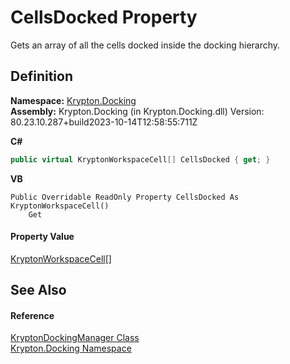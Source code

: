 # CellsDocked Property


Gets an array of all the cells docked inside the docking hierarchy.



## Definition
**Namespace:** <a href="98399376-cf41-9454-4b4d-4fab2ca20bc7.md">Krypton.Docking</a>  
**Assembly:** Krypton.Docking (in Krypton.Docking.dll) Version: 80.23.10.287+build2023-10-14T12:58:55:711Z

**C#**
``` C#
public virtual KryptonWorkspaceCell[] CellsDocked { get; }
```
**VB**
``` VB
Public Overridable ReadOnly Property CellsDocked As KryptonWorkspaceCell()
	Get
```



#### Property Value
<a href="b97e121c-fcc0-2249-475a-015f2aa73754.md">KryptonWorkspaceCell</a>[]

## See Also


#### Reference
<a href="6c9c237d-95cb-a4ce-72c6-cd7684d3287e.md">KryptonDockingManager Class</a>  
<a href="98399376-cf41-9454-4b4d-4fab2ca20bc7.md">Krypton.Docking Namespace</a>  
